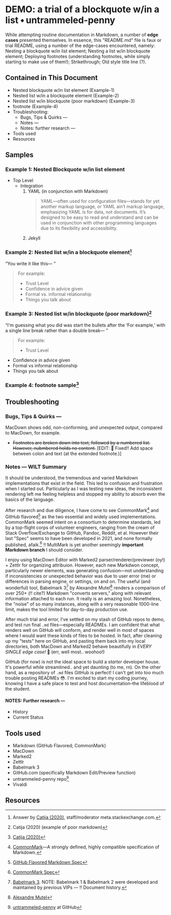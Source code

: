 # DEMO: a trial of a blockquote w/in a list ⬩ untrammeled-penny

While attempting routine documentation in Markdown, a number of **edge cases** presented themselves. In essence, this "README.md" file is faux or trial README, using a number of the edge-cases encountered, namely: Nesting a blockquote w/in list element; Nesting a list w/in blockquote element; Deploying footnotes (understanding footnotes, while simply starting to make use of them!); Strikethrough; Old style title line (?).

## Contained in This Document
- Nested blockquote w/in list element (Example-1)
- Nested list w/in a blockquote element (Example-2)
- Nested list w/in blockquote (poor markdown) (Example-3)
- footnote (Example-4)
- Troubleshooting:
    - Bugs, Tips & Quirks —
    - Notes —
    - Notes: further research —
- Tools used
- Resources

## Samples

### Example 1: Nested Blockquote w/in list element
* Top Level
    * Integration
      1. YAML (in conjunction with Markdown)
         > YAML—often used for configuration files—stands for yet another markup language, or YAML ain’t markup language, emphasizing YAML is for data, not documents. It’s designed to be easy to read and understand and can be used in conjunction with other programming languages due to its flexibility and accessibility.
      1. Jekyll  

### Example 2: Nested list w/in a blockquote element[^1]
“You write it like this— ”

> For example:
>
> - Trust Level
> - Confidence in advice given
> - Formal vs. informal relationship
> - Things you talk about

### Example 3: Nested list w/in blockquote (poor markdown)[^2]

“I'm guessing what you did was start the bullets after the 
‘For example,’ with a single line break rather than a double break— ”  

> For example:
> - Trust Level
- Confidence in advice given
- Formal vs informal relationship
- Things you talk about

### Example 4: footnote sample[^3]

## Troubleshooting

### Bugs, Tips & Quirks —

MacDown shows odd, non-conforming, and unexpected output, compared to MacDown, for example.

- ~~Footnotes are broken down into text, followed by a numbered list. However, nubmbered holds no content.~~  [EDIT: 🧰 Fixed!! Add space between colon and text (at the extended footnote.)]

### Notes — WILT Summary

It should be understood, the tremendous and varied Markdown implementations that exist in the field. This led to confusion and frustration when I started out. Particularly as I was testing new ideas, the inconsistent rendering left me feeling helpless and stopped my ability to absorb even the basics of the language. 

After research and due diligence, I have come to see CommonMark[^4] and GitHub flavored[^5] as the two essential and widely used implementations. CommonMark seemed intent on a consortium to determine standards, led by a top-flight corps of volunteer engineers, ranging from the cream of Stack Overflow/Exchange to GitHub, Pandoc, Reddit, et al. However their last "Spec" seems to have been developed in 2021, and none formally published, afaik.[^6] ‼️ MultiMark is yet another seemingly **important Markdown branch** I should consider.

I enjoy using MacDown Editor with Marked2 parser/renderer/previewer (oy!) + Zettlr for organizing attribuion. However, each new Markdwon concept, particularly newer elements, was generating confusion—not understanding if inconsistencies or unexpected behavior was due to user error (me) or differences in parsing engine, or settings, on and on. The useful (and wonderful) tool, Babelmark 3[^7] by Alexandre Mutel[^8] renders a comparison of over 250+ (‼️ cite?) Markdown "converts servers," along with relevant information attached to each run. It really is an amazing tool. Nonetheless, the "noise" of so many instances, along with a very reasonable 1000-line limit, makes the tool limited for day-to-day production use. 

After much trial and error, I've settled on my stash of GitHub repos to demo, and test run final `.md` files—especially READMEs. I am confident that what renders well on GitHub will conform, and render well in most of spaces where I would want these kinds of files to be hosted. In fact, after cleaning up my "tests" here on GitHub, and pasting them back into my local directories, both MacDown and Marked2 behave beautifully in _EVERY SINGLE edge case!_ 🎉 (err, well most.. woohoo!)

GitHub (for now) is not the ideal space to build a _starter_ developer house. It's powerful while streamlined.. and yet daunting (to me, rn). On the other hand, as a repository of `.md` files GitHub is perfect! I can't get into too much trouble posting READMEs 😳. I'm excited to start my coding journey, knowing I have a safe place to test and host documentation–the lifeblood of the student.

#### NOTES: Further research —
   - History
   - Current Status

## Tools used

- Markdown (GitHub Flavored; CommonMark)
- MacDown
- Marked2
- Zettlr
- Babelmark 3
- GitHub.com (specifically Markdown Edit/Preview function)
- untrammeled-penny repo[^9]
- Vivaldi

## Resources

[^1]: Answer by [Catija (2020)](https://meta.stackexchange.com/questions/348274/blockquotes-should-be-formatted-to-support-bullet-points-and-numbered-lists), staff/moderator meta.stackexchange.com.

[^2]: Catija (2020) (example of poor markdown)

[^3]: [Catija (2020)](https://meta.stackexchange.com/questions/348274/blockquotes-should-be-formatted-to-support-bullet-points-and-numbered-lists)

[^4]: [CommonMark](https://commonmark.org)—A strongly defined, highly compatible specification of Markdown.

[^5]: [GitHub Flavored Markdown Spec](https://github.github.com/gfm/)

[^6]: [CommonMark Spec](https://spec.commonmark.org)

[^7]: [Babelmark 3](https://babelmark.github.io). NOTE: Babelmark 1 & Babelmark 2 were developed and maintained by previous VIPs — ‼️ Document history.

[^8]: [Alexandre Mutel](http://xoofx.com)

[^9]: [untrammeled-penny](https://github.com/mazal/untrammeled-penny) at GitHub

